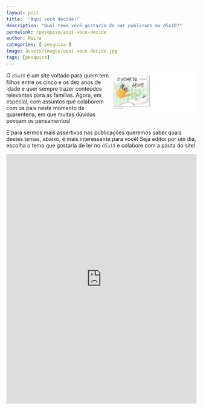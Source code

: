 ```yaml
---
layout: post
title:  "Aqui você decide!"
description: "Qual tema você gostaria de ver publicado no d5a10?"
permalink: /pesquisa/aqui-voce-decide
author: Naira
categories: [ pesquisa ]
image: assets/images/aqui-voce-decide.jpg
tags: [pesquisa]
---
```

<style>
.thumb {float: right; width: 45%;}
@media only screen and (max-width: 520px) {
  .txt {font-size: 22px;}
  .thumb {float: right; width: 100%}
}
.d5a10 {
  font-family: 'Crafty Girls', cursive;
  color:gray;
  font-weight: bold;
}
</style>
<a href="https://aprender.digital/"><img class="thumb" src="/assets/images/o-nome-da-gente.gif" align="rigth"></a>
O <spam class="d5a10">d5a10</spam> é um site voltado para quem tem filhos entre os cinco e os dez anos de idade e quer sempre trazer conteúdos relevantes para as famílias. Agora, em especial, com assuntos que colaborem com os pais neste momento de quarentena, em que muitas dúvidas povoam os pensamentos! 

E para sermos mais assertivos nas publicações queremos saber quais destes temas, abaixo, é mais interessante para você! Seja editor por um dia, escolha o tema que gostaria de ler no <spam class="d5a10">d5a10</spam> e colabore com a pauta do site!

<iframe src="https://docs.google.com/forms/d/e/1FAIpQLScQzyN3T9m6NXRIzGm6tAjjicnwHXVh0s30ibJFep2Oq1-wvQ/viewform?embedded=true" width="100%" height="660" frameborder="0" marginheight="0" marginwidth="0">Carregando…</iframe>
